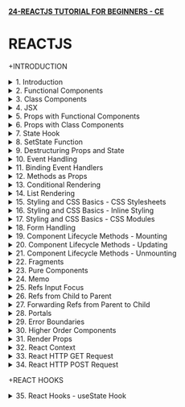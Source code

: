 #### [24-REACTJS TUTORIAL FOR BEGINNERS - CE](/courses/react/24.md)

# REACTJS

+INTRODUCTION

<details>
  <summary>1. Introduction </summary>

# Introduction

![image](https://github.com/omeatai/My-Tutorials/assets/32337103/2e0b3796-4cb3-41ee-b8c3-ab865d94aeb5)
![image](https://github.com/omeatai/My-Tutorials/assets/32337103/3a91495e-3224-4348-942f-cf8ac1b45218)
![image](https://github.com/omeatai/My-Tutorials/assets/32337103/0dd3e53e-23d6-4744-8d15-1d734441142c)
![image](https://github.com/omeatai/My-Tutorials/assets/32337103/75e8e385-04a6-43e9-92ec-648b1982d67d)
![image](https://github.com/omeatai/My-Tutorials/assets/32337103/c02f5ae6-98b1-4543-9712-ee6064738926)
![image](https://github.com/omeatai/My-Tutorials/assets/32337103/c6093d2a-e7f2-498f-b160-4912041b92ad)
![image](https://github.com/omeatai/My-Tutorials/assets/32337103/d7061f93-db7c-40a4-8416-228a4b6f50ff)
![image](https://github.com/omeatai/My-Tutorials/assets/32337103/cdb3ca21-56bd-48ba-9a66-1f3b76bcc1c3)
![image](https://github.com/omeatai/My-Tutorials/assets/32337103/fd14c0ac-80d7-43b7-ac81-5d6376379bfb)
![image](https://github.com/omeatai/My-Tutorials/assets/32337103/4a85c1ce-a870-41d9-a73e-1e29c39facb5)
<img width="969" alt="image" src="https://github.com/omeatai/My-Tutorials/assets/32337103/5f8d46ca-0ab7-493e-aff7-63e2ede8fccb">
<img width="969" alt="image" src="https://github.com/omeatai/My-Tutorials/assets/32337103/b5d5d8b5-8e8a-43ca-9f35-c023c7cdf022">
<img width="1218" alt="image" src="https://github.com/omeatai/My-Tutorials/assets/32337103/64d8998b-38c5-4a8f-9568-6bac904516f5">

# Create React App

```jsbs
npx create-react-app hello-world
yarn create react-app hello-world

cd hello-world

npm start
yarn start
```

### NXT/hello-world/src/index.js:

```js
import React from 'react';
import ReactDOM from 'react-dom/client';
import './index.css';
import App from './App';
import reportWebVitals from './reportWebVitals';

const root = ReactDOM.createRoot(document.getElementById('root'));
root.render(
  <React.StrictMode>
    <App />
  </React.StrictMode>
);

// If you want to start measuring performance in your app, pass a function
// to log results (for example: reportWebVitals(console.log))
// or send to an analytics endpoint. Learn more: https://bit.ly/CRA-vitals
reportWebVitals();
```

### NXT/hello-world/src/App.js:

```js
import logo from "./logo.svg";
import "./App.css";

function App() {
  return (
    <div className="App">
      <header className="App-header">
        <img src={logo} className="App-logo" alt="logo" />
        <h1>Hello World!</h1>
        <a
          className="App-link"
          href="https://reactjs.org"
          target="_blank"
          rel="noopener noreferrer"
        >
          Learn React
        </a>
      </header>
    </div>
  );
}

export default App;
```

</details>

<details>
  <summary>2. Functional Components </summary>

# Functional Components

![image](https://github.com/omeatai/My-Tutorials/assets/32337103/acd8aec6-368a-45da-91b5-e14ce571358e)
![image](https://github.com/omeatai/My-Tutorials/assets/32337103/1b339541-dcd9-4ed0-ade2-8edf168b30b1)
![image](https://github.com/omeatai/My-Tutorials/assets/32337103/54be2ae7-cf62-4000-b857-5d8fceac9331)
![image](https://github.com/omeatai/My-Tutorials/assets/32337103/6a5811e8-1dce-437f-a409-354487f46c38)
![image](https://github.com/omeatai/My-Tutorials/assets/32337103/41a4ce18-483a-426d-beea-9d5232c667aa)
![image](https://github.com/omeatai/My-Tutorials/assets/32337103/7a043526-789d-466c-82ed-dfb35978a810)
<img width="970" alt="image" src="https://github.com/omeatai/My-Tutorials/assets/32337103/086d7ce9-4043-4a2e-9c9b-798f021ff65a">
<img width="970" alt="image" src="https://github.com/omeatai/My-Tutorials/assets/32337103/3e569aa6-ad96-431b-b721-ae36bb1efc2a">
<img width="1230" alt="image" src="https://github.com/omeatai/My-Tutorials/assets/32337103/43f3108c-480a-43d8-b5f8-fe83a6b5156d">
![image](https://github.com/omeatai/My-Tutorials/assets/32337103/ba749ea0-1533-4a32-acd7-aad60bfd8ad5)

### NXT/hello-world/src/App.js:

```js
import logo from "./logo.svg";
import "./App.css";
import Greet from "./components/Greet";

function App() {
  return (
    <div className="App">
      <Greet />
    </div>
  );
}

export default App;
```

### NXT/hello-world/src/components/Greet.jsx:

```js
import React from "react";

const Greet = () => {
  return <h1>Hello Ifeanyi!</h1>;
};

export default Greet;

// export default function Greet() {
//   return (
//     <div>
//       <h1>Hello Ifeanyi!</h1>
//     </div>
//   )
// }
```

</details>

<details>
  <summary>3. Class Components </summary>

# Class Components

![image](https://github.com/omeatai/My-Tutorials/assets/32337103/04df1003-0c5d-4879-9cf2-5f03fa8cbc99)
![image](https://github.com/omeatai/My-Tutorials/assets/32337103/dffd4362-87a3-4076-b5b6-1109531f261d)
<img width="971" alt="image" src="https://github.com/omeatai/My-Tutorials/assets/32337103/a4a7a9df-daa7-4b04-8798-68a3a25e4786">
<img width="971" alt="image" src="https://github.com/omeatai/My-Tutorials/assets/32337103/5f38f8b0-ee7e-4285-bc73-61a9d7b9b276">
<img width="1230" alt="image" src="https://github.com/omeatai/My-Tutorials/assets/32337103/dcadd2bf-857d-437e-b585-7f36384328f1">
![image](https://github.com/omeatai/My-Tutorials/assets/32337103/aa7ea6d9-f4a5-4ef0-abe8-8ae55cd79ae4)
![image](https://github.com/omeatai/My-Tutorials/assets/32337103/6a18f984-8155-4759-a63f-3b6aff3060e3)

### NXT/hello-world/src/App.js:

```js
import "./App.css";
import Greet from "./components/Greet";
import Welcome from "./components/Welcome";

function App() {
  return (
    <div className="App">
      <Greet />
      <Welcome />
    </div>
  );
}

export default App;
```

### NXT/hello-world/src/components/Welcome.jsx:

```js
import React, { Component } from "react";

class Welcome extends Component {
  render() {
    return <h2>Welcome to Class Component</h2>;
  }
}

export default Welcome;
```

</details>

<details>
  <summary>4. JSX </summary>

# JSX

![image](https://github.com/omeatai/My-Tutorials/assets/32337103/97309b0b-4837-423b-bd29-f7b05fbb6999)
![image](https://github.com/omeatai/My-Tutorials/assets/32337103/6cf8423b-aff6-40e9-9fb4-35d1af42bc53)
![image](https://github.com/omeatai/My-Tutorials/assets/32337103/e7793a10-925d-452a-b33b-8ff36c5ea2b9)
<img width="1294" alt="image" src="https://github.com/omeatai/My-Tutorials/assets/32337103/8d6e8b8c-fd46-45fb-97bb-061123f6acee">
<img width="1294" alt="image" src="https://github.com/omeatai/My-Tutorials/assets/32337103/01a831cd-5c6b-4d1c-8a39-3c2d811e2f59">

### NXT/hello-world/src/App.js:

```js
import "./App.css";
import Greet from "./components/Greet";
import Welcome from "./components/Welcome";
import HelloWithJSX from "./components/HelloWithJSX";
import HelloWithoutJSX from "./components/HelloWithoutJSX";

function App() {
  return (
    <div className="App">
      <HelloWithJSX />
      <HelloWithoutJSX />
    </div>
  );
}

export default App;
```

### NXT/hello-world/src/components/HelloWithJSX.js:

```js
import React from "react";

const HelloWithJSX = () => {
  return (
    <div>
      <h1>Hello With JSX</h1>
    </div>
  );
};

export default HelloWithJSX;
```

### NXT/hello-world/src/components/HelloWithoutJSX.js:

```js
import React from "react";

const HelloWithoutJSX = () => {
  //   return (
  //     <div>
  //       <h2 id="content" className="content-class">Hello Without JSX!</h2>
  //     </div>
  //   );

  const h2Node = React.createElement(
    "h2",
    { id: "content", className: "content-class" },
    "Hello Without JSX!"
  );

  const divNode = React.createElement("div", null, h2Node);

  return divNode;
};

export default HelloWithoutJSX;
```

</details>

<details>
  <summary>5. Props with Functional Components </summary>

# Props with Functional Components

<img width="970" alt="image" src="https://github.com/omeatai/My-Tutorials/assets/32337103/8b17cf75-dd7e-43da-8a1a-585a897bde35">
<img width="970" alt="image" src="https://github.com/omeatai/My-Tutorials/assets/32337103/55174ba5-ff3d-4013-a891-6b880c2e8bab">

![image](https://github.com/omeatai/My-Tutorials/assets/32337103/ad8ab623-60d3-447a-a682-f97e02dfc90a)

### NXT/hello-world/src/App.js:

```js
import "./App.css";
import Greet from "./components/Greet";

function App() {
  return (
    <div className="App">
      <Greet name="Bruce" heroName="Batman">
        <button>View Batman</button>
      </Greet>
      <Greet name="Clark" heroName="Superman" />
      <Greet name="Diana" heroName="Wonder Woman" />
    </div>
  );
}

export default App;
```

### NXT/hello-world/src/components/Greet.jsx:

```js
import React from "react";

const Greet = (props) => {
  console.log(props);
  return (
    <>
      <h1>
        Hello {props.name} a.k.a {props.heroName} !
      </h1>
      {props.children}
    </>
  );
};

export default Greet;
```

</details>

<details>
  <summary>6. Props with Class Components </summary>

# Props with Class Components

<img width="970" alt="image" src="https://github.com/omeatai/My-Tutorials/assets/32337103/1cdcba2c-1a7c-4fbf-a9b5-de718467751e">
<img width="970" alt="image" src="https://github.com/omeatai/My-Tutorials/assets/32337103/83227b98-825d-48a7-b3e1-d61d9bff1e8e">

![image](https://github.com/omeatai/My-Tutorials/assets/32337103/b0f4fe9e-4265-416a-9e11-b67c5427dfb1)

### NXT/hello-world/src/App.js:

```js
import "./App.css";
import Greet from "./components/Greet";
import GreetClass from "./components/GreetClass";

function App() {
  return (
    <div className="App">
      <GreetClass name="Bruce" heroName="Batman">
        <button>View Batman</button>
      </GreetClass>
      <GreetClass name="Clark" heroName="Superman" />
      <GreetClass name="Diana" heroName="Wonder Woman" />
    </div>
  );
}

export default App;
```

### NXT/hello-world/src/components/GreetClass.jsx:

```js
import React, { Component } from "react";

class GreetClass extends Component {
  render() {
    return (
      <>
        <h1>
          Hello {this.props.name} a.k.a {this.props.heroName} !
        </h1>
        {this.props.children}
      </>
    );
  }
}

export default GreetClass;
```

</details>

<details>
  <summary>7. State Hook </summary>

# State Hook

![image](https://github.com/omeatai/My-Tutorials/assets/32337103/dd3f0cf8-df74-4062-91c5-e3b71bee0191)
<img width="970" alt="image" src="https://github.com/omeatai/My-Tutorials/assets/32337103/400a9d2f-36bf-45cc-8035-8a656c3a699a">
<img width="970" alt="image" src="https://github.com/omeatai/My-Tutorials/assets/32337103/0234b344-0819-4033-b513-a30c572dd45e">

![image](https://github.com/omeatai/My-Tutorials/assets/32337103/a736e784-8849-408a-8495-efb79599cc43)
![image](https://github.com/omeatai/My-Tutorials/assets/32337103/6a08205e-1064-403b-b346-61b7905b5a49)

### NXT/hello-world/src/App.js:

```js
import "./App.css";
import Message from "./components/Message";

function App() {
  return (
    <div className="App">
      <Message />
    </div>
  );
}

export default App;
```

### NXT/hello-world/src/components/Message.js:

```js
import React, { Component } from "react";

class Message extends Component {
  constructor() {
    super();
    this.state = {
      message: "Welcome Visitor!",
    };
  }

  changeMessage() {
    this.setState({ message: "Thank you for subscribing!" });
  }

  render() {
    return (
      <>
        <h1>Hello, {this.state.message}</h1>
        <button onClick={() => this.changeMessage()}>Subscribe</button>
      </>
    );
  }
}

export default Message;
```

</details>

<details>
  <summary>8. SetState Function </summary>

# setState Function

![image](https://github.com/omeatai/My-Tutorials/assets/32337103/a961c3f5-375b-4307-8d03-4155431e0ba4)
<img width="970" alt="image" src="https://github.com/omeatai/My-Tutorials/assets/32337103/af2f5957-ccae-41fb-af9d-cca40b2f7299">
<img width="970" alt="image" src="https://github.com/omeatai/My-Tutorials/assets/32337103/d456377e-a6e8-4e9c-9df7-5913f30a3c8f">
<img width="1291" alt="image" src="https://github.com/omeatai/My-Tutorials/assets/32337103/274be041-9990-4c39-af40-713520d0c790">

### NXT/hello-world/src/App.js:

```js
import "./App.css";
import Counter from "./components/Counter";

function App() {
  return (
    <div className="App">
      <Counter />
    </div>
  );
}

export default App;
```

### NXT/hello-world/src/components/Counter.js:

```js
import React, { Component } from "react";
class Counter extends Component {
  constructor(props) {
    super(props);
    this.state = {
      count: 0,
    };
  }

  increment() {
    this.setState(
      (prev, props) => {
        return { count: prev.count + 1 };
      },
      () => {
        console.log("Callback Value: ", this.state.count);
      }
    );
    console.log("Output: ", this.state.count);
  }

  render() {
    return (
      <div>
        <h1>count: {this.state.count}</h1>
        <button onClick={() => this.increment()}>Increment</button>
      </div>
    );
  }
}

export default Counter;
```

</details>

<details>
  <summary>9. Destructuring Props and State </summary>

# Destructuring Props and State

<img width="968" alt="image" src="https://github.com/omeatai/My-Tutorials/assets/32337103/b50880af-4148-4399-9bf9-f58f59898640">
<img width="968" alt="image" src="https://github.com/omeatai/My-Tutorials/assets/32337103/527bea48-082e-4e5c-9e1c-d791756f851e">
<img width="968" alt="image" src="https://github.com/omeatai/My-Tutorials/assets/32337103/1178b366-9807-441e-bcfd-86146c4161aa">
<img width="1294" alt="image" src="https://github.com/omeatai/My-Tutorials/assets/32337103/06ff8b05-4929-46e1-83e1-c15470086391">

### NXT/hello-world/src/App.js:

```js
import "./App.css";
import Greet from "./components/Greet";
import GreetClass from "./components/GreetClass";

function App() {
  return (
    <div className="App">
      <Greet name="Parker" heroName="Spiderman" />
      <Greet name="Bruce" heroName="Batman">
        <button>Find Out More about Batman...</button>
      </Greet>
      <GreetClass name="Clark" heroName="Superman" />
      <GreetClass name="Diana" heroName="Wonder Woman">
        <button>Find Out More about Wonder Woman...</button>
      </GreetClass>
    </div>
  );
}

export default App;
```

### NXT/hello-world/src/components/Greet.jsx:

```js
import React from "react";

const Greet = (props) => {
  const { name, heroName } = props;
  return (
    <>
      <h1>
        Hello {name} a.k.a {heroName} !
      </h1>
      {props.children}
    </>
  );
};

export default Greet;
```

### NXT/hello-world/src/components/GreetClass.jsx:

```js
import React, { Component } from "react";

class GreetClass extends Component {
  render() {
    const { name, heroName, children } = this.props;
    // const { state1, state2 } = this.state;

    return (
      <>
        <h1>
          Hello {name} a.k.a {heroName} !
        </h1>
        {children}
      </>
    );
  }
}

export default GreetClass;
```

</details>

<details>
  <summary>10. Event Handling </summary>

# Event Handling

<img width="969" alt="image" src="https://github.com/omeatai/My-Tutorials/assets/32337103/bc92715a-e662-46cf-81f4-3bda8b52d291">
<img width="969" alt="image" src="https://github.com/omeatai/My-Tutorials/assets/32337103/ec263a97-a24f-45a2-b0a8-796cbd2214b3">
<img width="969" alt="image" src="https://github.com/omeatai/My-Tutorials/assets/32337103/b0ec0472-81f3-44d1-927a-5aa4950d4067">
<img width="1291" alt="image" src="https://github.com/omeatai/My-Tutorials/assets/32337103/8a8a7eb3-d202-4267-97b7-661b213606b7">

### NXT/hello-world/src/App.js:

```js
import "./App.css";
import Event from "./components/Event";
import EventClass from "./components/EventClass";

function App() {
  return (
    <div className="App">
      <Event />
      <EventClass />
    </div>
  );
}

export default App;
```

### NXT/hello-world/src/components/Event.jsx:

```js
import React from "react";

const Event = () => {
  const clickHandler = () => {
    console.log("Event Button Clicked");
  };

  return (
    <div>
      <button onClick={clickHandler}>Click</button>
    </div>
  );
};

export default Event;
```

### NXT/hello-world/src/components/EventClass.jsx:

```js
import React, { Component } from "react";

export class EventClass extends Component {
  clickHandler() {
    console.log("EventClass Button Clicked");
  }

  render() {
    return (
      <div>
        <button onClick={this.clickHandler}>Click Me</button>
      </div>
    );
  }
}

export default EventClass;
```

</details>

<details>
  <summary>11. Binding Event Handlers </summary>

# Binding Event Handlers

<img width="972" alt="image" src="https://github.com/omeatai/My-Tutorials/assets/32337103/07882793-5865-4e6c-9c39-2510155a853e">

![image](https://github.com/omeatai/My-Tutorials/assets/32337103/9be2717a-1f9a-49f1-8b49-f62af9cb804f)

<img width="972" alt="image" src="https://github.com/omeatai/My-Tutorials/assets/32337103/5eb8eb53-6179-4dbd-954b-ec216c80896d">

### NXT/hello-world/src/App.js:

```js
import "./App.css";
import EventBind from "./components/EventBind";

function App() {
  return (
    <div className="App">
      <EventBind />
    </div>
  );
}

export default App;
```

### NXT/hello-world/src/components/EventBind.jsx:

```js
import React, { Component } from "react";

class EventBind extends Component {
  constructor(props) {
    super(props);

    this.state = { message: "Hello" };
    this.clickHandler = this.clickHandler.bind(this);
  }

  clickHandler = () => {
    this.setState({ message: "Goodbye!" });
  };

  render() {
    return (
      <div>
        <div>{this.state.message}</div>
        <button onClick={this.clickHandler}>Click</button>
      </div>
    );
  }
}

export default EventBind;
```

</details>

<details>
  <summary>12. Methods as Props </summary>

# Methods as Props

<img width="972" alt="image" src="https://github.com/omeatai/My-Tutorials/assets/32337103/12e74ac4-35d7-49da-bad4-21cd4a0e895d">
<img width="972" alt="image" src="https://github.com/omeatai/My-Tutorials/assets/32337103/40a97d07-797b-41d7-93f8-a62eee9afc13">
<img width="972" alt="image" src="https://github.com/omeatai/My-Tutorials/assets/32337103/9dd49658-10af-40de-8c56-364e02489bb4">

![image](https://github.com/omeatai/My-Tutorials/assets/32337103/410795fd-2115-465c-b972-3de83b92db4b)

<img width="1294" alt="image" src="https://github.com/omeatai/My-Tutorials/assets/32337103/ebc8cb05-2983-437d-9f76-7ac37dc91741">

### NXT/hello-world/src/App.js:

```js
import "./App.css";
import ParentComponent from "./components/ParentComponent";

function App() {
  return (
    <div className="App">
      <ParentComponent />
    </div>
  );
}

export default App;
```

### NXT/hello-world/src/components/ParentComponent.jsx:

```js
import React, { Component } from "react";
import ChildComponent from "./ChildComponent";

class ParentComponent extends Component {
  constructor(props) {
    super(props);

    this.state = {
      parentName: "Parent",
    };

    this.greetParent = this.greetParent.bind(this);
  }

  greetParent = (childName) => {
    alert(`Hello, ${this.state.parentName} from ${childName}.`);
  };

  render() {
    return (
      <div>
        <h1>Hi</h1>
        <ChildComponent greetHandler={this.greetParent} />
      </div>
    );
  }
}

export default ParentComponent;
```

### NXT/hello-world/src/components/ChildComponent.jsx:

```js
import React from "react";

export default function ChildComponent({ greetHandler }) {
  return (
    <div>
      <button onClick={() => greetHandler("First Child")}>Greet Parent</button>
    </div>
  );
}
```

</details>

<details>
  <summary>13. Conditional Rendering </summary>

# Conditional Rendering

![image](https://github.com/omeatai/My-Tutorials/assets/32337103/54852c25-f385-488a-9eaa-0df053895a22)
<img width="971" alt="image" src="https://github.com/omeatai/My-Tutorials/assets/32337103/f3d31dca-2a7f-41fd-8c32-0ceccc26649e">
<img width="971" alt="image" src="https://github.com/omeatai/My-Tutorials/assets/32337103/f88ec3d1-d8d7-4b73-95c8-1293adfa3be2">
![image](https://github.com/omeatai/My-Tutorials/assets/32337103/9209c081-8ec1-4dbc-8c2d-5255b733857e)
![image](https://github.com/omeatai/My-Tutorials/assets/32337103/1de53b24-6f2a-4f9b-a3b6-912bbc96f2ce)

### NXT/hello-world/src/App.js:

```js
import "./App.css";
import UserGreeting from "./components/UserGreeting";

function App() {
  return (
    <div className="App">
      <UserGreeting />
    </div>
  );
}

export default App;
```

### NXT/hello-world/src/components/UserGreeting.jsx:

```js
import React, { Component } from "react";

class UserGreeting extends Component {
  constructor(props) {
    super(props);

    this.state = { isLoggedIn: false };
  }

  toggleSwitch = () => {
    return this.setState((prev) => {
      return {
        isLoggedIn: !prev.isLoggedIn,
      };
    });
  };

  render() {
    return (
      <div>
        <h1>Welcome, {this.state.isLoggedIn ? "User1!" : "Guest!"}</h1>
        <button onClick={this.toggleSwitch}>
          {this.state.isLoggedIn ? "Logout" : "Login"}
        </button>
      </div>
    );
  }
}

export default UserGreeting;
```

</details>

<details>
  <summary>14. List Rendering </summary>

# List Rendering

<img width="970" alt="image" src="https://github.com/omeatai/My-Tutorials/assets/32337103/89b7f9c0-b1f5-4bf0-a61b-98b71dadd754">
<img width="970" alt="image" src="https://github.com/omeatai/My-Tutorials/assets/32337103/725775a1-3000-49a4-9a2e-d250beb3f03b">
<img width="970" alt="image" src="https://github.com/omeatai/My-Tutorials/assets/32337103/37a578d6-6775-4799-a545-6c244fabd4a5">

![image](https://github.com/omeatai/My-Tutorials/assets/32337103/c58fba98-8813-473d-8f1b-762995c2b003)

### NXT/hello-world/src/App.js:

```js
import "./App.css";
import NameList from "./components/NameList";

function App() {
  return (
    <div className="App">
      <NameList />
    </div>
  );
}

export default App;
```

### NXT/hello-world/src/components/NameList.jsx:

```js
import React from "react";
import Person from "./Person";

const NameList = () => {
  const names = ["Bruce", "Clark", "Diana"];
  const persons = [
    {
      id: 1,
      name: "Bruce",
      age: 30,
      skill: "React",
    },
    {
      id: 2,
      name: "Clark",
      age: 25,
      skill: "Angular",
    },
    {
      id: 3,
      name: "Diana",
      age: 28,
      skill: "Vue",
    },
  ];

  const nameList = names.map((name, index) => (
    <h2 key={index}>
      {index}-{name}
    </h2>
  ));
  const personList = persons.map((person) => (
    <Person key={person.id} person={person} />
  ));

  return (
    <div>
      {nameList}
      {personList}
    </div>
  );
};

export default NameList;
```

### NXT/hello-world/src/components/Person.jsx:

```js
import React from "react";

const Person = ({ person }) => {
  const { name, age, skill } = person;

  return (
    <div>
      <h2>
        I am {name}. I am {age} years old. I know {skill}.
      </h2>
    </div>
  );
};

export default Person;
```

</details>

<details>
  <summary>15. Styling and CSS Basics - CSS Stylesheets </summary>

# CSS Stylesheets

![image](https://github.com/omeatai/My-Tutorials/assets/32337103/225a5f5e-287b-4fec-a915-148f2ec81ba6)
<img width="970" alt="image" src="https://github.com/omeatai/My-Tutorials/assets/32337103/5780c656-8dd0-4322-b3b2-6b4ad3b88c67">
<img width="970" alt="image" src="https://github.com/omeatai/My-Tutorials/assets/32337103/332dc793-2d75-4d21-b12b-f82707037a48">
<img width="970" alt="image" src="https://github.com/omeatai/My-Tutorials/assets/32337103/9bb53b97-74eb-4391-83e1-6578a5b4a527">

### NXT/hello-world/src/App.js:

```js
import "./App.css";
import Stylesheet from "./components/Stylesheet";
import { useState } from "react";

function App() {
  const [isPrimary, setIsPrimary] = useState(false);

  return (
    <div className="App">
      <Stylesheet isPrimary={isPrimary} setIsPrimary={setIsPrimary} />
    </div>
  );
}

export default App;
```

### NXT/hello-world/src/components/Stylesheet.js:

```js
import React from "react";
import "./myStyles.css";

const Stylesheet = (props) => {
  const className = props.isPrimary ? "primary" : "secondary";

  return (
    <div>
      <h1
        onClick={() => props.setIsPrimary((prev) => !prev)}
        className={`${className} font-xl pointer`}
      >
        Stylesheet
      </h1>
    </div>
  );
};

export default Stylesheet;
```

### NXT/hello-world/src/components/myStyles.css:

```css
.primary {
  color: orange;
}
.secondary {
  color: green;
}

.font-xl {
  font-size: 4rem;
}

.pointer {
  cursor: pointer;
}
```

</details>

<details>
  <summary>16. Styling and CSS Basics - Inline Styling </summary>

# Inline Styling

![image](https://github.com/omeatai/My-Tutorials/assets/32337103/225a5f5e-287b-4fec-a915-148f2ec81ba6)
<img width="970" alt="image" src="https://github.com/omeatai/My-Tutorials/assets/32337103/1d21e7c2-00f5-45e9-a962-2d9758f193a4">
<img width="970" alt="image" src="https://github.com/omeatai/My-Tutorials/assets/32337103/598a5f2e-1a6d-492d-accc-be33a0fb83af">
<img width="1233" alt="image" src="https://github.com/omeatai/My-Tutorials/assets/32337103/9e824009-2f16-42c0-9723-8285f1392271">

### NXT/hello-world/src/App.js:

```js
import "./App.css";
import Inline from "./components/Inline";

function App() {
  return (
    <div className="App">
      <Inline />
    </div>
  );
}

export default App;
```

### NXT/hello-world/src/components/Inline.js:

```js
import React from "react";

const heading = {
  fontSize: "72px",
  color: "blue",
};

const Inline = () => {
  return (
    <div>
      <h1 style={heading}>Inline</h1>
    </div>
  );
};

export default Inline;
```

</details>

<details>
  <summary>17. Styling and CSS Basics - CSS Modules </summary>

# CSS Modules

![image](https://github.com/omeatai/My-Tutorials/assets/32337103/225a5f5e-287b-4fec-a915-148f2ec81ba6)
<img width="972" alt="image" src="https://github.com/omeatai/My-Tutorials/assets/32337103/377abaeb-5459-4ab7-b9b8-b9385f530c03">
<img width="972" alt="image" src="https://github.com/omeatai/My-Tutorials/assets/32337103/0c60eb9a-9705-41e6-9300-18db3b59f1b3">
<img width="972" alt="image" src="https://github.com/omeatai/My-Tutorials/assets/32337103/fa376435-6f71-472d-a115-87833fe09a66">
![image](https://github.com/omeatai/My-Tutorials/assets/32337103/3e87e0f1-43bb-48c9-b41b-bcf9da1f7d8a)

### NXT/hello-world/src/App.js:

```js
import "./App.css";
import styles from "./appStyles.module.css";
import "./appStyles.css";

function App() {
  return (
    <div className="App">
      <h2 className="error">Error</h2>
      <h2 className={styles.success}>Success</h2>
    </div>
  );
}

export default App;
```

### NXT/hello-world/src/appStyles.css:

```css
.error {
  color: red;
}
```

### NXT/hello-world/src/appStyles.module.css:

```js
.success {
  color: green;
}
```

</details>

<details>
  <summary>18. Form Handling </summary>

# Form Handling

<img width="969" alt="image" src="https://github.com/omeatai/My-Tutorials/assets/32337103/e6fa7061-7d54-4ab7-89e2-58d02afa4741">
<img width="969" alt="image" src="https://github.com/omeatai/My-Tutorials/assets/32337103/e1edc71e-ea13-469b-a020-20e617ec6bf2">
<img width="1233" alt="image" src="https://github.com/omeatai/My-Tutorials/assets/32337103/3300b21e-cc5b-417b-9d4e-c9fcb6b20a4a">
<img width="1233" alt="image" src="https://github.com/omeatai/My-Tutorials/assets/32337103/ef4b5705-9ff4-4716-9fa6-f8819a1b69fd">

### NXT/hello-world/src/App.js:

```js
import "./App.css";
import Form from "./components/Form";

function App() {
  return (
    <div className="App">
      <Form />
    </div>
  );
}

export default App;
```

### NXT/hello-world/src/components/Form.jsx:

```js
import React, { Component } from "react";

class Form extends Component {
  constructor(props) {
    super(props);

    this.state = {
      username: "",
      comments: "",
      topic: "react",
    };

    this.handleUsernameChange = this.handleUsernameChange.bind(this);
    this.handleCommentsChange = this.handleCommentsChange.bind(this);
  }

  handleUsernameChange = (event) => {
    this.setState({ username: event.target.value });
  };

  handleCommentsChange = (event) => {
    this.setState({ comments: event.target.value });
  };

  handleTopicChange = (event) => {
    this.setState({ topic: event.target.value });
  };

  handleSubmit = (event) => {
    event.preventDefault();
    alert(
      `${this.state.username} - ${this.state.comments} - ${this.state.topic}`
    );
  };

  render() {
    return (
      <form onSubmit={this.handleSubmit}>
        <div>
          <h1>Form Component</h1>
          <label htmlFor="username">Username</label>
          <input
            id="username"
            type="text"
            value={this.state.username}
            onChange={this.handleUsernameChange}
          />
        </div>
        <div>
          <label htmlFor="comments">Comments</label>
          <textarea
            id="comments"
            cols="30"
            rows="10"
            value={this.state.comments}
            onChange={this.handleCommentsChange}
          ></textarea>
        </div>
        <div>
          <label>Topic</label>
          <select value={this.state.topic} onChange={this.handleTopicChange}>
            <option value="react" selected>
              React
            </option>
            <option value="angular">Angular</option>
            <option value="vue">Vue option</option>
          </select>
        </div>
        <div>
          <button type="submit">Submit</button>
        </div>
      </form>
    );
  }
}

export default Form;
```

</details>

<details>
  <summary>19. Component Lifecycle Methods - Mounting  </summary>

# Component Lifecycle Methods - Mounting

![image](https://github.com/omeatai/My-Tutorials/assets/32337103/69b9df31-991b-4893-88ed-f23076ef3a9f)
![image](https://github.com/omeatai/My-Tutorials/assets/32337103/1f6d176b-adeb-4844-80c8-3f60ff4e6d81)
![image](https://github.com/omeatai/My-Tutorials/assets/32337103/2e625562-32e6-4784-8614-06bb4f328dc3)
![image](https://github.com/omeatai/My-Tutorials/assets/32337103/6f48b0ae-ca2c-46b7-85a6-b204f82204c7)
![image](https://github.com/omeatai/My-Tutorials/assets/32337103/e12090ff-5aad-4ec6-9613-a3bd2df06041)
![image](https://github.com/omeatai/My-Tutorials/assets/32337103/d12b5288-0b33-4f7c-b44c-0869daa98029)
<img width="1023" alt="image" src="https://github.com/omeatai/My-Tutorials/assets/32337103/89610a81-5b9b-42cd-983e-522e7955724a">
<img width="1023" alt="image" src="https://github.com/omeatai/My-Tutorials/assets/32337103/fc3ff690-6f5d-4a66-81cb-c3f6d7fc0afe">
<img width="1183" alt="image" src="https://github.com/omeatai/My-Tutorials/assets/32337103/48ccf02e-a785-455d-9571-c24bf91bc633">
<img width="1193" alt="image" src="https://github.com/omeatai/My-Tutorials/assets/32337103/74393f77-e9cb-4bea-8886-aabe4d8973e7">

![image](https://github.com/omeatai/My-Tutorials/assets/32337103/e94a8b7c-fe16-4663-9f3c-572444741fc2)

### NXT/hello-world/src/App.js:

```js
import "./App.css";
import LifecycleA from "./components/LifecycleA";

function App() {
  return (
    <div className="App">
      <LifecycleA />
    </div>
  );
}

export default App;
```

### NXT/hello-world/src/components/LifecycleA.jsx:

```js
import React, { Component } from "react";

class LifecycleA extends Component {
  constructor(props) {
    super(props);

    this.state = {
      name: "Ifeanyi",
    };
    console.log("LifecycleA constructor");
  }

  static getDerivedStateFromProps(props, state) {
    console.log("LifecycleA getDerivedStateFromProps");
    return null;
  }

  componentDidMount() {
    console.log("LifecycleA component DidMount");
  }

  render() {
    console.log("LifecycleA render");
    return (
      <div>
        <h1>LifecycleA</h1>
      </div>
    );
  }
}

export default LifecycleA;
```

</details>

<details>
  <summary>20. Component Lifecycle Methods - Updating  </summary>

# Component Lifecycle Methods - Updating

![image](https://github.com/omeatai/My-Tutorials/assets/32337103/69b9df31-991b-4893-88ed-f23076ef3a9f)
![image](https://github.com/omeatai/My-Tutorials/assets/32337103/1f6d176b-adeb-4844-80c8-3f60ff4e6d81)
![image](https://github.com/omeatai/My-Tutorials/assets/32337103/13ebbcbc-18a7-44e7-b968-4b56179b8b2d)
![image](https://github.com/omeatai/My-Tutorials/assets/32337103/7bd27903-4ed9-4920-aa7a-fb27b9a24405)
![image](https://github.com/omeatai/My-Tutorials/assets/32337103/cc2f9d5a-d717-428c-aca5-2efe9aa35918)
![image](https://github.com/omeatai/My-Tutorials/assets/32337103/c48f1d74-37a4-4ac6-b8f5-6ba41b8f3664)
![image](https://github.com/omeatai/My-Tutorials/assets/32337103/bea83ad1-0358-4ded-b3bf-7ffe1368506d)

<img width="960" alt="image" src="https://github.com/omeatai/My-Tutorials/assets/32337103/95dbe180-3190-4bbb-a8c3-3a5af4968489">
<img width="960" alt="image" src="https://github.com/omeatai/My-Tutorials/assets/32337103/ba5e419b-a953-43a2-af6c-8b0363d3c650">
<img width="1193" alt="image" src="https://github.com/omeatai/My-Tutorials/assets/32337103/b93551eb-bd9f-4f03-9c1d-9fdcf8b48cef">
<img width="1193" alt="image" src="https://github.com/omeatai/My-Tutorials/assets/32337103/a5b64ce7-1a95-450f-acc4-493688a1230e">

### NXT/hello-world/src/App.js:

```js
import "./App.css";
import LifecycleA from "./components/LifecycleA";

function App() {
  return (
    <div className="App">
      <LifecycleA />
    </div>
  );
}

export default App;
```

### NXT/hello-world/src/components/LifecycleA.jsx:

```js
import React, { Component } from "react";

class LifecycleA extends Component {
  constructor(props) {
    super(props);

    this.state = {
      name: "Ifeanyi",
    };
    console.log("LifecycleA constructor");
  }

  static getDerivedStateFromProps(props, state) {
    console.log("LifecycleA getDerivedStateFromProps");
    return null;
  }

  componentDidMount() {
    console.log("LifecycleA component DidMount");
  }

  shouldComponentUpdate() {
    console.log("LifecycleA shouldComponentUpdate");
    return true;
  }

  getSnapshotBeforeUpdate(prevProps, prevState) {
    console.log("LifecycleA getSnapshotBeforeUpdate");
    return null;
  }

  componentDidUpdate() {
    console.log("LifecycleA componentDidUpdate");
  }

  changeState = () => {
    this.setState({
      name: "Codevolution",
    });
  };

  render() {
    console.log("LifecycleA render");
    return (
      <div>
        <h1>LifecycleA</h1>
        <button onClick={this.changeState}>Change state</button>
      </div>
    );
  }
}

export default LifecycleA;
```

</details>

<details>
  <summary>21. Component Lifecycle Methods - Unmounting  </summary>

# Component Lifecycle Methods - Unmounting

![image](https://github.com/omeatai/My-Tutorials/assets/32337103/642db6de-1b19-417f-952c-9e99c2f1c524)
![image](https://github.com/omeatai/My-Tutorials/assets/32337103/b581a4a4-cbaa-4c0b-8425-56857f8d9398)

</details>

<details>
  <summary>22. Fragments  </summary>

# Fragments

<img width="960" alt="image" src="https://github.com/omeatai/My-Tutorials/assets/32337103/930f2d28-0b6f-43e5-97f4-cc4f85b464a5">
<img width="960" alt="image" src="https://github.com/omeatai/My-Tutorials/assets/32337103/0987da58-f1e6-4b51-8aad-da1df6b4e50a">
<img width="1188" alt="image" src="https://github.com/omeatai/My-Tutorials/assets/32337103/870b61d3-7a94-4ba9-9f8c-fdc4546c735c">

### NXT/hello-world/src/App.js:

```js
import "./App.css";
import React, { Component } from "react";
import FragmentDemo from "./components/FragmentDemo";

class App extends Component {
  render() {
    return (
      <div>
        <FragmentDemo />
        <br />
      </div>
    );
  }
}

export default App;
```

### NXT/hello-world/src/components/FragmentDemo.jsx:

```js
import React from "react";

export default function FragmentDemo() {
  return (
    <React.Fragment>
      <h1>FragmentDemo</h1>
      <p>This describes the Fragment Demo Component</p>
    </React.Fragment>
  );
}
```

</details>

<details>
  <summary>23. Pure Components </summary>

# Pure Components

![image](https://github.com/omeatai/My-Tutorials/assets/32337103/21c34488-3e55-494a-8249-6da29d8005d3)
![image](https://github.com/omeatai/My-Tutorials/assets/32337103/e45dc775-40a1-479b-8375-32bab6fc781d)
![image](https://github.com/omeatai/My-Tutorials/assets/32337103/6fd29301-dba3-45ad-8665-4321994cf5d9)
![image](https://github.com/omeatai/My-Tutorials/assets/32337103/8b0b41f3-c932-434a-8474-4f9045aceb42)
<img width="959" alt="image" src="https://github.com/omeatai/My-Tutorials/assets/32337103/661e7d82-1b18-4e5c-8158-ddb1c63a7b4b">
<img width="959" alt="image" src="https://github.com/omeatai/My-Tutorials/assets/32337103/ba3368a3-c776-4754-a574-64fa0e2917bd">
<img width="1193" alt="image" src="https://github.com/omeatai/My-Tutorials/assets/32337103/34d27d3a-9ed1-4bf5-877a-34f684309a2f">

### NXT/hello-world/src/App.js:

```js
import "./App.css";
import React, { Component } from "react";
import PureComp from "./components/PureComp";

class App extends Component {
  render() {
    return (
      <div>
        <PureComp />
      </div>
    );
  }
}

export default App;
```

### NXT/hello-world/src/components/PureComp.jsx:

```js
import React, { PureComponent } from "react";

class PureComp extends PureComponent {
  render() {
    return (
      <div>
        <h1>Pure Component</h1>
      </div>
    );
  }
}

export default PureComp;
```

</details>

<details>
  <summary>24. Memo </summary>

# Memo

<img width="960" alt="image" src="https://github.com/omeatai/My-Tutorials/assets/32337103/8fa07f67-b97d-49c6-8335-b7bfcff3c0ff">
<img width="960" alt="image" src="https://github.com/omeatai/My-Tutorials/assets/32337103/3ae763a8-db37-4e18-9703-d6b51573a046">
<img width="1155" alt="image" src="https://github.com/omeatai/My-Tutorials/assets/32337103/d017b8d6-66ff-4ad6-a8f4-8ecc8ab01cc1">

### NXT/hello-world/src/App.js:

```js
import "./App.css";
import React, { Component } from "react";
import MemoComp from "./components/MemoComp";

class App extends Component {
  constructor(props) {
    super(props);

    this.state = {
      name: "Jonny",
    };
  }

  componentDidMount() {
    setInterval(() => {
      this.setState({
        name: "Jonny",
      });
    }, 2000);
  }

  render() {
    console.log("- App Component Rendering -");
    return (
      <div>
        <MemoComp name={this.state.name} />
      </div>
    );
  }
}

export default App;
```

### NXT/hello-world/src/components/MemoComp.jsx:

```js
import React from "react";

function MemoComp({ name }) {
  console.log("Rendering Memo Component");

  return (
    <div>
      <h1>{name}</h1>
    </div>
  );
}

export default React.memo(MemoComp);
```

</details>

<details>
  <summary>25. Refs Input Focus </summary>

# Refs Input Focus

<img width="958" alt="image" src="https://github.com/omeatai/My-Tutorials/assets/32337103/96749ba6-dbb6-422a-b480-f707435611ff">
<img width="958" alt="image" src="https://github.com/omeatai/My-Tutorials/assets/32337103/9c7e13b3-0945-4c6b-b612-fcab41512d62">
<img width="1154" alt="image" src="https://github.com/omeatai/My-Tutorials/assets/32337103/b87396b0-ac4f-45bd-a732-2a9ecbd6e5cc">

### NXT/hello-world/src/App.js:

```js
import "./App.css";
import React, { Component } from "react";
import RefsDemo from "./components/RefsDemo";

class App extends Component {
  render() {
    return (
      <div>
        <RefsDemo />
      </div>
    );
  }
}

export default App;
```

### NXT/hello-world/src/components/RefsDemo.jsx:

```js
import React, { Component } from "react";

class RefsDemo extends Component {
  constructor(props) {
    super(props);

    this.state = {
      name: "Jonny",
    };

    this.inputRef = React.createRef();
  }

  componentDidMount() {
    console.log(this.inputRef);
    this.inputRef.current.focus();
  }

  clickHandler = () => {
    alert(this.inputRef.current.value);
  };

  render() {
    return (
      <div>
        <input ref={this.inputRef} type="text" />
        <button onClick={this.clickHandler}>Click</button>
      </div>
    );
  }
}

export default RefsDemo;
```

</details>

<details>
  <summary>26. Refs from Child to Parent </summary>

# Refs from Child to Parent

<img width="959" alt="image" src="https://github.com/omeatai/My-Tutorials/assets/32337103/e0a9d153-01e3-47fd-9f28-75c244d96aba">
<img width="959" alt="image" src="https://github.com/omeatai/My-Tutorials/assets/32337103/9eb31db7-4b42-4741-8dd2-9a003fca351e">
<img width="959" alt="image" src="https://github.com/omeatai/My-Tutorials/assets/32337103/82076a9b-ddee-43e0-98bd-b3118a584431">
<img width="1154" alt="image" src="https://github.com/omeatai/My-Tutorials/assets/32337103/fd554d49-ae9e-4812-9225-36fdfd108c88">

### NXT/hello-world/src/App.js:

```js
import "./App.css";
import React, { Component } from "react";
import InputParent from "./components/InputParent";

class App extends Component {
  render() {
    return (
      <div>
        <InputParent />
      </div>
    );
  }
}

export default App;
```

### NXT/hello-world/src/components/InputParent.jsx:

```js
import React, { Component } from "react";
import Input from "./Input";

class InputParent extends Component {
  constructor(props) {
    super(props);
    this.componentRef = React.createRef();
  }

  clickHandler = () => {
    this.componentRef.current.focusInput();
  };

  render() {
    return (
      <div>
        <Input ref={this.componentRef} />
        <button onClick={this.clickHandler}>Focus Input</button>
      </div>
    );
  }
}

export default InputParent;
```

### NXT/hello-world/src/components/Input.jsx:

```js
import React, { Component } from "react";

class Input extends Component {
  constructor(props) {
    super(props);

    this.state = {};

    this.inputRef = React.createRef();
  }

  focusInput() {
    this.inputRef.current.focus();
  }

  render() {
    return (
      <div>
        <input type="text" ref={this.inputRef} />
      </div>
    );
  }
}

export default Input;
```

</details>

<details>
  <summary>27. Forwarding Refs from Parent to Child </summary>

# Forwarding Refs from Parent to Child

<img width="961" alt="image" src="https://github.com/omeatai/My-Tutorials/assets/32337103/fb4535ae-e910-4bfa-9c2e-df1f59928105">
<img width="961" alt="image" src="https://github.com/omeatai/My-Tutorials/assets/32337103/e0404c03-6b10-4cd2-8da6-226e48da0cd0">
<img width="961" alt="image" src="https://github.com/omeatai/My-Tutorials/assets/32337103/0be43fa3-9236-4948-92a7-780757bc43d7">
<img width="1154" alt="image" src="https://github.com/omeatai/My-Tutorials/assets/32337103/fe30826c-2800-4a14-a63c-93589ed17c22">

### NXT/hello-world/src/App.js:

```js
import "./App.css";
import React, { Component } from "react";
import InputParent from "./components/InputParent";

class App extends Component {
  render() {
    return (
      <div>
        <InputParent />
      </div>
    );
  }
}

export default App;
```

### NXT/hello-world/src/components/InputParent.jsx:

```js
import React, { Component } from "react";
import Input from "./Input";

class InputParent extends Component {
  constructor(props) {
    super(props);
    this.inputRef = React.createRef();
  }

  clickHandler = () => {
    this.inputRef.current.focus();
  };

  render() {
    return (
      <div>
        <Input ref={this.inputRef} />
        <button onClick={this.clickHandler}>Focus Input</button>
      </div>
    );
  }
}

export default InputParent;
```

### NXT/hello-world/src/components/Input.jsx:

```js
import React from "react";

const Input = React.forwardRef((props, ref) => {
  return (
    <div>
      <input type="text" ref={ref} />
    </div>
  );
});

export default Input;
```

</details>

<details>
  <summary>28. Portals </summary>

# Portals

<img width="960" alt="image" src="https://github.com/omeatai/My-Tutorials/assets/32337103/90df2f16-1c32-45fa-bed7-ae47d1dee42e">
<img width="960" alt="image" src="https://github.com/omeatai/My-Tutorials/assets/32337103/a301fa0c-cd5c-429b-8a16-014685c139f7">
<img width="960" alt="image" src="https://github.com/omeatai/My-Tutorials/assets/32337103/95477c86-5b19-46f7-ae35-4753d7e63ba9">
<img width="1307" alt="image" src="https://github.com/omeatai/My-Tutorials/assets/32337103/4afdf863-6159-4a10-97e8-846edbed2d61">

### NXT/hello-world/public/index.html:

```js
<!DOCTYPE html>
<html lang="en">
  <head>
    <meta charset="utf-8" />
    <link rel="icon" href="%PUBLIC_URL%/favicon.ico" />
    <meta name="viewport" content="width=device-width, initial-scale=1" />
    <meta name="theme-color" content="#000000" />
    <meta
      name="description"
      content="Web site created using create-react-app"
    />
    <link rel="apple-touch-icon" href="%PUBLIC_URL%/logo192.png" />
    <link rel="manifest" href="%PUBLIC_URL%/manifest.json" />
    <title>React App</title>
  </head>
  <body>
    <noscript>You need to enable JavaScript to run this app.</noscript>
    <div id="root"></div>
    <div id="portal-root"></div>
  </body>
</html>
```

### NXT/hello-world/src/App.js:

```js
import "./App.css";
import React, { Component } from "react";
import PortalDemo from "./components/PortalDemo";

class App extends Component {
  render() {
    return (
      <div>
        <PortalDemo />
      </div>
    );
  }
}

export default App;
```

### NXT/hello-world/src/components/PortalDemo.jsx:

```js
import React from "react";
import ReactDOM from "react-dom";

function PortalDemo() {
  return ReactDOM.createPortal(
    <h1>Portals Demo</h1>,
    document.getElementById("portal-root")
  );
}

export default PortalDemo;
```

</details>

<details>
  <summary>29. Error Boundaries </summary>

# Error Boundaries

![image](https://github.com/omeatai/My-Tutorials/assets/32337103/f04a24c8-f903-41af-827f-b5eb3b97fad2)
![image](https://github.com/omeatai/My-Tutorials/assets/32337103/376c458b-84a6-4de7-8f21-30a572ade69d)
![image](https://github.com/omeatai/My-Tutorials/assets/32337103/c7e9d5a6-f25b-4b59-a1a1-a20794732bca)
<img width="1286" alt="image" src="https://github.com/omeatai/My-Tutorials/assets/32337103/df60873b-269d-4766-ae25-a960e68610d6">
<img width="1286" alt="image" src="https://github.com/omeatai/My-Tutorials/assets/32337103/4413380c-929c-4705-b3d5-f2e8b28d7ef5">

![image](https://github.com/omeatai/My-Tutorials/assets/32337103/db1d430f-a95c-40b8-9157-c70978e5352a)
<img width="991" alt="image" src="https://github.com/omeatai/My-Tutorials/assets/32337103/6921f4d5-d8ca-4b2c-a847-7eaebaf14c5f">
<img width="991" alt="image" src="https://github.com/omeatai/My-Tutorials/assets/32337103/3ebe980a-7923-441a-ad05-a1d73f8d764f">
<img width="991" alt="image" src="https://github.com/omeatai/My-Tutorials/assets/32337103/f0e33760-243e-405d-acbd-56ac924d19d8">

### NXT/hello-world/src/App.js:

```js
import "./App.css";
import React, { Component } from "react";
import Hero from "./components/Hero";
import ErrorBoundary from "./components/ErrorBoundary";

class App extends Component {
  render() {
    return (
      <div className="App">
        <ErrorBoundary>
          <Hero heroName="Batman" />
        </ErrorBoundary>

        <ErrorBoundary>
          <Hero heroName="Superman" />
        </ErrorBoundary>

        <ErrorBoundary>
          <Hero heroName="Joker" />
        </ErrorBoundary>
      </div>
    );
  }
}

export default App;
```

### NXT/hello-world/src/components/ErrorBoundary.jsx:

```js
import React, { Component } from "react";

class ErrorBoundary extends Component {
  constructor(props) {
    super(props);
    this.state = {
      hasError: false,
    };
  }

  static getDerivedStateFromError(error) {
    return {
      hasError: true,
    };
  }

  componentDidCatch(error, info) {
    console.log(error);
    console.log(info);
  }

  render() {
    if (this.state.hasError) return <h2>Something went Wrong!</h2>;
    return this.props.children;
  }
}

export default ErrorBoundary;
```

### NXT/hello-world/src/components/Hero.jsx:

```js
import React from "react";

function Hero({ heroName }) {
  if (heroName === "Joker") {
    throw new Error("Not a hero!");
  }

  return (
    <div>
      <h2>{heroName}</h2>
    </div>
  );
}

export default Hero;
```

</details>

<details>
  <summary>30. Higher Order Components </summary>

# Higher Order Components

![image](https://github.com/omeatai/My-Tutorials/assets/32337103/77f4cb3e-b037-462f-bb58-c95db9411e67)
![image](https://github.com/omeatai/My-Tutorials/assets/32337103/5a2a0967-4880-428d-a1be-50884c8ecf90)
<img width="991" alt="image" src="https://github.com/omeatai/My-Tutorials/assets/32337103/1da256df-6c15-473f-a47e-4c20050ed7cc">
<img width="991" alt="image" src="https://github.com/omeatai/My-Tutorials/assets/32337103/30ec04e9-c290-487f-9222-4a1717f3ba3d">
<img width="991" alt="image" src="https://github.com/omeatai/My-Tutorials/assets/32337103/d5c043e5-6d88-422e-bcc6-8fb42b696c16">
<img width="991" alt="image" src="https://github.com/omeatai/My-Tutorials/assets/32337103/a410ecbf-29c9-49b6-9693-c8dc902e5234">

![image](https://github.com/omeatai/My-Tutorials/assets/32337103/939c29bf-0bb2-458a-bb36-fda3b0238e45)

### NXT/hello-world/src/App.js:

```js
import "./App.css";
import React, { Component } from "react";
import ClickCounter from "./components/ClickCounter";
import HoverCounter from "./components/HoverCounter";

class App extends Component {
  render() {
    return (
      <div className="App">
        <ClickCounter />
        <HoverCounter />
      </div>
    );
  }
}

export default App;
```

### NXT/hello-world/src/components/withCounter.jsx:

```js
import React from "react";

const withCounter = (WrappedComponent) => {
  class NewComponent extends React.Component {
    constructor(props) {
      super(props);

      this.state = { count: 0 };
    }

    incrementCount = () => {
      this.setState((prevState) => {
        return { count: ++prevState.count };
      });
    };

    render() {
      return (
        <WrappedComponent
          name="Ifeanyi"
          count={this.state.count}
          incrementCount={this.incrementCount}
        />
      );
    }
  }
  return NewComponent;
};

export default withCounter;
```

### NXT/hello-world/src/components/ClickCounter.jsx:

```js
import React, { Component } from "react";
import withCounter from "./withCounter";

class ClickCounter extends Component {
  render() {
    const { name, count, incrementCount } = this.props;

    return (
      <div>
        <button onClick={incrementCount}>
          {name} Clicked {count} times
        </button>
      </div>
    );
  }
}

export default withCounter(ClickCounter);
```

### NXT/hello-world/src/components/HoverCounter.jsx:

```js
import React, { Component } from "react";
import withCounter from "./withCounter";

class HoverCounter extends Component {
  render() {
    const { name, count, incrementCount } = this.props;

    return (
      <div>
        <h1 onMouseOver={incrementCount}>
          {name} touched this {count} times
        </h1>
      </div>
    );
  }
}

export default withCounter(HoverCounter);
```

</details>

<details>
  <summary>31. Render Props </summary>

# Render Props

![image](https://github.com/omeatai/My-Tutorials/assets/32337103/b03e6d7a-e855-4065-9734-66dab2f47b07)
<img width="991" alt="image" src="https://github.com/omeatai/My-Tutorials/assets/32337103/49a9a409-740e-4967-b82f-55986139056c">
<img width="991" alt="image" src="https://github.com/omeatai/My-Tutorials/assets/32337103/5d2c77c1-05e7-41ce-af34-912528380fd6">
<img width="991" alt="image" src="https://github.com/omeatai/My-Tutorials/assets/32337103/4444c6f6-1a91-4439-ace0-ac07146da7aa">
<img width="991" alt="image" src="https://github.com/omeatai/My-Tutorials/assets/32337103/0f4bb898-e6a5-45f4-a72f-bf633039e3d1">
<img width="991" alt="image" src="https://github.com/omeatai/My-Tutorials/assets/32337103/bac0ef98-d69d-4fb1-b2e1-19e356a8998b">

![image](https://github.com/omeatai/My-Tutorials/assets/32337103/2aa99a82-b537-4fbc-85bf-28daf8f51366)

### NXT/hello-world/src/App.js:

```js
import "./App.css";
import React, { Component } from "react";
import ClickCounter from "./components/ClickCounter";
import HoverCounter from "./components/HoverCounter";
import User from "./components/User";
import Counter from "./components/Counter";

class App extends Component {
  render() {
    return (
      <div className="App">
        <Counter
          render={(count, incrementCount) => (
            <ClickCounter count={count} incrementCount={incrementCount} />
          )}
        />
        <Counter
          render={(count, incrementCount) => (
            <HoverCounter count={count} incrementCount={incrementCount} />
          )}
        />
        <User render={(isLoggedIn) => (isLoggedIn ? "Ifeanyi" : "Guest")} />
      </div>
    );
  }
}

export default App;
```

### NXT/hello-world/src/components/Counter.jsx:

```js
import React, { Component } from "react";

class Counter extends Component {
  constructor(props) {
    super(props);

    this.state = { count: 0 };
  }

  incrementCount = () => {
    this.setState((prevState) => {
      return { count: ++prevState.count };
    });
  };

  render() {
    return (
      <div>{this.props.render(this.state.count, this.incrementCount)}</div>
    );
  }
}

export default Counter;
```

### NXT/hello-world/src/components/ClickCounter.jsx:

```js
import React, { Component } from "react";
import withCounter from "./withCounter";

class ClickCounter extends Component {
  render() {
    const { count, incrementCount } = this.props;

    return (
      <div>
        <button onClick={incrementCount}>Clicked {count} times</button>
      </div>
    );
  }
}

export default withCounter(ClickCounter);
```

### NXT/hello-world/src/components/HoverCounter.jsx:

```js
import React, { Component } from "react";
import withCounter from "./withCounter";

class HoverCounter extends Component {
  render() {
    const { count, incrementCount } = this.props;

    return (
      <div>
        <h1 onMouseOver={incrementCount}>Touched this {count} times</h1>
      </div>
    );
  }
}

export default withCounter(HoverCounter);
```

### NXT/hello-world/src/components/User.jsx:

```js
import React, { Component } from "react";

class User extends Component {
  render() {
    return (
      <div>
        <h1>{this.props.render(false)}</h1>
      </div>
    );
  }
}

export default User;
```

</details>

<details>
  <summary>32. React Context </summary>

# React Context

![image](https://github.com/omeatai/My-Tutorials/assets/32337103/cada774c-b76e-422b-af67-aedcfef90a7a)
![image](https://github.com/omeatai/My-Tutorials/assets/32337103/5a51325d-1f17-4546-b6c4-5c1e9ccc8616)
![image](https://github.com/omeatai/My-Tutorials/assets/32337103/ff4d377b-1a23-4696-86ec-84b7853b8061)
![image](https://github.com/omeatai/My-Tutorials/assets/32337103/7a8f0423-5018-4645-85f4-8e6d411a06d3)
![image](https://github.com/omeatai/My-Tutorials/assets/32337103/4db23154-dda4-490b-8475-eeeb94bf6026)
<img width="991" alt="image" src="https://github.com/omeatai/My-Tutorials/assets/32337103/66b7d672-c266-40c3-84a6-bebdf87a682d">
<img width="991" alt="image" src="https://github.com/omeatai/My-Tutorials/assets/32337103/b809b446-2a00-4ae5-9f6d-02a4c3d8e1c5">
<img width="991" alt="image" src="https://github.com/omeatai/My-Tutorials/assets/32337103/96b9aae8-c7ad-4117-bbcb-9af94523abbe">
<img width="991" alt="image" src="https://github.com/omeatai/My-Tutorials/assets/32337103/28f2453b-a1eb-4532-af9d-44f92e1d48c8">
<img width="991" alt="image" src="https://github.com/omeatai/My-Tutorials/assets/32337103/f0ead32f-8fa3-42e5-80b8-536010d9c4b6">

![image](https://github.com/omeatai/My-Tutorials/assets/32337103/4fca0923-5d95-4b06-9743-d39892fcb9fe)

### NXT/hello-world/src/App.js:

```js
import "./App.css";
import React, { Component } from "react";
import ComponentC from "./components/ComponentC";
import { UserProvider } from "./components/userContext";

class App extends Component {
  render() {
    return (
      <div className="App">
        <UserProvider value={{ username: "Bayo", age: 16 }}>
          <ComponentC />
        </UserProvider>
      </div>
    );
  }
}

export default App;
```

### NXT/hello-world/src/components/userContext.jsx:

```js
import React from "react";

const UserContext = React.createContext();

const UserProvider = UserContext.Provider;
const UserConsumer = UserContext.Consumer;

export { UserProvider, UserConsumer };
export default UserContext;
```

### NXT/hello-world/src/components/ComponentC.jsx:

```js
import React, { Component } from "react";
import ComponentE from "./ComponentE";

class ComponentC extends Component {
  render() {
    return <ComponentE />;
  }
}
export default ComponentC;
```

### NXT/hello-world/src/components/ComponentE.jsx:

```js
import React, { Component } from "react";
import ComponentF from "./ComponentF";
import UserContext from "./userContext";

class ComponentE extends Component {
  static contextType = UserContext;
  render() {
    return (
      <div>
        <h2>ComponentE Context - {this.context.username}</h2>
        <ComponentF />
      </div>
    );
  }
}

// ComponentE.contextType = UserContext;

export default ComponentE;
```

### NXT/hello-world/src/components/ComponentF.jsx:

```js
import React, { Component } from "react";
import { UserConsumer } from "./userContext";

class ComponentF extends Component {
  render() {
    return (
      <div>
        <UserConsumer>
          {(value) => (
            <h2>
              Hello, {value.username}. You are {value.age} years old.
            </h2>
          )}
        </UserConsumer>
      </div>
    );
  }
}

export default ComponentF;
```

</details>

<details>
  <summary>33. React HTTP GET Request </summary>

# React HTTP GET Request

![image](https://github.com/omeatai/My-Tutorials/assets/32337103/e419f115-5f0c-405a-9fce-ace395953556)
<img width="1221" alt="image" src="https://github.com/omeatai/My-Tutorials/assets/32337103/41127f82-6ffa-4ba1-8d4b-48b5041a02d4">
<img width="1221" alt="image" src="https://github.com/omeatai/My-Tutorials/assets/32337103/d464666e-6c72-473c-b276-5b3d4239c7c7">
<img width="1221" alt="image" src="https://github.com/omeatai/My-Tutorials/assets/32337103/9a9c5865-6660-4716-860c-4fc44bb84961">
<img width="988" alt="image" src="https://github.com/omeatai/My-Tutorials/assets/32337103/7574c3a3-4a10-4e76-bfa6-5bf1402e7758">
<img width="988" alt="image" src="https://github.com/omeatai/My-Tutorials/assets/32337103/bc177585-a3b5-476f-a023-da2b8814fd20">
<img width="1221" alt="image" src="https://github.com/omeatai/My-Tutorials/assets/32337103/8de12bdc-4feb-43f9-9b91-c3f8d4f7332e">
<img width="1221" alt="image" src="https://github.com/omeatai/My-Tutorials/assets/32337103/36f64295-129e-425c-bd97-9b8f60a8431b">

# Install Axios

```js
yarn add axios
npm install axios
```

### NXT/hello-world/src/App.js:

```js
import "./App.css";
import React, { Component } from "react";
import PostList from "./components/PostList";

class App extends Component {
  render() {
    return (
      <div className="App">
        <h1>Home Page</h1>
        <PostList />
      </div>
    );
  }
}

export default App;
```

### NXT/hello-world/src/components/PostList.jsx:

```js
import React, { Component } from "react";
import axios from "axios";

class PostList extends Component {
  constructor(props) {
    super(props);

    this.state = {
      posts: [],
      errorMsg: "",
    };
  }

  componentDidMount() {
    axios
      .get("https://jsonplaceholder.typicode.com/posts")
      .then((response) => {
        console.log(response.data);
        this.setState({ posts: response.data });
      })
      .catch((error) => {
        console.log(error);
        this.setState({ errorMsg: "Error retrieving Data..." });
      });
  }

  render() {
    const { posts, errorMsg } = this.state;

    return (
      <div>
        <h1>List of Posts</h1>
        <div>
          {posts.length
            ? posts.map((post) => (
                <div key={post.id}>
                  {post.id}. {post.title}
                </div>
              ))
            : "No Posts Available"}
        </div>
        <div>{errorMsg ? <div>{errorMsg}</div> : null}</div>
      </div>
    );
  }
}

export default PostList;
```

</details>

<details>
  <summary>34. React HTTP POST Request </summary>

# React HTTP POST Request

![image](https://github.com/omeatai/My-Tutorials/assets/32337103/a6c2f8af-8a72-40d6-a408-2b575fb17528)
<img width="990" alt="image" src="https://github.com/omeatai/My-Tutorials/assets/32337103/b0179c23-99e8-4b35-a3fd-8b57910a7533">
<img width="990" alt="image" src="https://github.com/omeatai/My-Tutorials/assets/32337103/21381dde-e079-46b7-b671-241269d2a32c">
<img width="990" alt="image" src="https://github.com/omeatai/My-Tutorials/assets/32337103/658ac85a-d220-4d84-b6f7-0734b947a984">
<img width="1219" alt="image" src="https://github.com/omeatai/My-Tutorials/assets/32337103/3a7efe5f-4daf-49bd-b7c7-8d25ee34b892">
<img width="1219" alt="image" src="https://github.com/omeatai/My-Tutorials/assets/32337103/436bc7f5-a008-4a89-85b1-c6f094cca650">

### NXT/hello-world/src/App.js:

```js
import "./App.css";
import React, { Component } from "react";
import PostList from "./components/PostList";
import PostForm from "./components/PostForm";

class App extends Component {
  render() {
    return (
      <div className="App">
        <h1>Home Page</h1>
        <PostForm />
        <PostList />
      </div>
    );
  }
}

export default App;
```

### NXT/hello-world/src/components/PostList.jsx:

```js
import React, { Component } from "react";
import axios from "axios";

class PostList extends Component {
  constructor(props) {
    super(props);

    this.state = {
      posts: [],
      errorMsg: "",
    };
  }

  componentDidMount() {
    axios
      .get("https://jsonplaceholder.typicode.com/posts")
      .then((response) => {
        // console.log(response.data);
        this.setState({ posts: response.data });
      })
      .catch((error) => {
        console.log(error);
        this.setState({ errorMsg: "Error retrieving Data..." });
      });
  }

  render() {
    const { posts, errorMsg } = this.state;

    return (
      <div>
        <h1>List of Posts</h1>
        <div>
          {posts.length
            ? posts.map((post) => (
                <div key={post.id}>
                  {post.id}. {post.title}
                </div>
              ))
            : "No Posts Available"}
        </div>
        <div>{errorMsg ? <div>{errorMsg}</div> : null}</div>
      </div>
    );
  }
}

export default PostList;
```

### NXT/hello-world/src/components/PostForm.jsx:

```js
import React, { Component } from "react";
import axios from "axios";

class PostForm extends Component {
  constructor(props) {
    super(props);

    this.state = {
      userId: "",
      title: "",
      body: "",
    };
  }

  changeHandler = (e) => {
    this.setState({ [e.target.name]: e.target.value });
  };

  componentDidUpdate() {
    // console.log(this.state);
  }

  submitHandler = (e) => {
    e.preventDefault();
    if (!this.state.userId || !this.state.title || !this.state.body) {
      console.log("Enter value to all fields...");
      return;
    }
    console.log(this.state);
    axios
      .post("https://jsonplaceholder.typicode.com/posts", this.state)
      .then((response) => console.log(response))
      .catch((error) => console.log(error));
  };

  render() {
    const { userId, title, body } = this.state;

    return (
      <div>
        <form onSubmit={this.submitHandler}>
          <div>
            <label htmlFor="userId">UserID</label>
            <input
              type="text"
              id="userId"
              name="userId"
              value={userId}
              onChange={this.changeHandler}
            />
          </div>
          <div>
            <label htmlFor="title">Title</label>
            <input
              type="text"
              id="title"
              name="title"
              value={title}
              onChange={this.changeHandler}
            />
          </div>
          <div>
            <label htmlFor="body">Body</label>
            <input
              type="text"
              id="body"
              name="body"
              value={body}
              onChange={this.changeHandler}
            />
          </div>
          <button type="submit">Submit</button>
        </form>
      </div>
    );
  }
}

export default PostForm;
```

</details>

+REACT HOOKS

<details>
  <summary>35. React Hooks - useState Hook </summary>

# React Hooks - useState Hook

```js

```

```js

```

```js

```

```js

```

```js

```

```js

```

```js

```

```js

```

```js

```

```js

```

```js

```

```js

```

```js

```

```js

```

```js

```

```js

```

```js

```

```js

```

```js

```

```js

```

```js

```

```js

```

</details>
